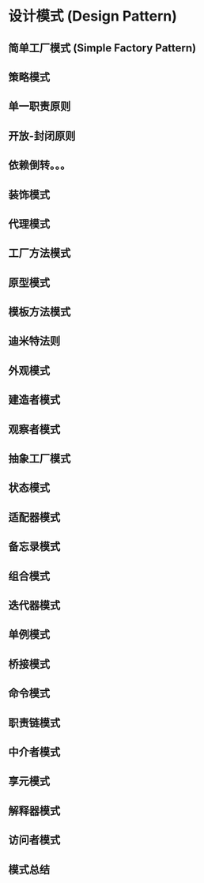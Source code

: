 # 设计模式 (Design Pattern)

## 简单工厂模式 (Simple Factory Pattern)

## 策略模式

## 单一职责原则

## 开放-封闭原则

## 依赖倒转。。。

## 装饰模式

## 代理模式

## 工厂方法模式

## 原型模式

## 模板方法模式

## 迪米特法则

## 外观模式

## 建造者模式

## 观察者模式

## 抽象工厂模式

## 状态模式

## 适配器模式

## 备忘录模式

## 组合模式

## 迭代器模式

## 单例模式

## 桥接模式

## 命令模式

## 职责链模式

## 中介者模式

## 享元模式

## 解释器模式

## 访问者模式

## 模式总结